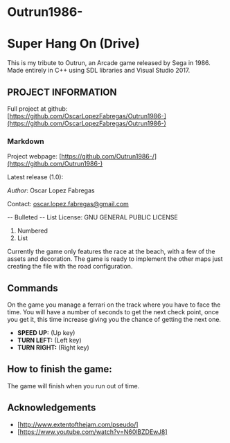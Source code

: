 # Outrun1986-
# Super Hang On (Drive)
 This is my tribute to Outrun, an Arcade game released by Sega in 1986. Made entirely in C++ using SDL libraries and Visual Studio 2017.
  
 ## PROJECT INFORMATION
  
 Full project at github: [https://github.com/OscarLopezFabregas/Outrun1986-](https://github.com/OscarLopezFabregas/Outrun1986-) 
  
 ### Markdown
 Project webpage: [https://github.com/Outrun1986-/](https://github.com/Outrun1986-) 
  
  Latest release (1.0):  
  
 *Author*: Oscar Lopez Fabregas
 
 Contact: oscar.lopez.fabregas@gmail.com
  
 -- Bulleted
 -- List
 License: GNU GENERAL PUBLIC LICENSE
  
 1. Numbered
 2. List
  
 Currently the game only features the race at the beach, with a few of the assets and decoration. The game
 is ready to implement the other maps just creating the file with the road configuration.
  
 ## Commands
 On the game you manage a ferrari on the track where you have to face the time. You will have a number of seconds to get the next check point, once you get it, this time increase giving you the chance of getting the next one.
  
 * **SPEED UP:** (Up key)
 * **TURN LEFT:** (Left key)
 * **TURN RIGHT:** (Right key)
  
 ## How to finish the game:
 
 The game will finish when you run out of time.

 ## Acknowledgements
 * [http://www.extentofthejam.com/pseudo/]
 * [https://www.youtube.com/watch?v=N60lBZDEwJ8]
